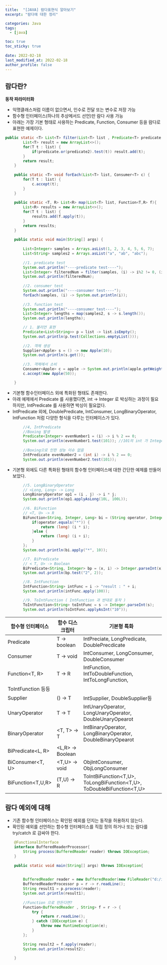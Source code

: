 ```yaml
---
title:  "[JAVA] 람다표현식 알아보기"
excerpt: "람다에 대한 정리"

categories: Java
tags:
  - [java]

toc: true
toc_sticky: true
 
date: 2022-02-18
last_modified_at: 2022-02-18
author_profile: false  
---
```


## 람다란?

**동작 파라미터화**
  - 익명클래스처럼 이름이 없으면서, 인수로 전달 또는 변수로 저장 가능
  - 함수형 인터페이스(하나의 추상메서드 선언)만 람다 사용 가능
  - 아래는 가장 기본 형태로 사용하는 Predicate, Function, Consumer 등을 람다로 표현한 예제이다.
  
```java
public static <T> List<T> filter(List<T> list , Predicate<T> predicate, Predicate<T> predicate2){
		List<T> result = new ArrayList<>();
		for(T t : list) {
			if(predicate.or(predicate2).test(t)) result.add(t);
		}
		return result;
	}
	
	public static <T> void forEach(List<T> list, Consumer<T> c) {
		for(T t : list) {
			c.accept(t);
		}
	}
	
	public static <T, R> List<R> map(List<T> list, Function<T,R> f){
		List<R> results = new ArrayList<>();
		for(T t : list) {
			results.add(f.apply(t));
		}
		return results;
	}
	
	public static void main(String[] args) {
		
		List<Integer> samples = Arrays.asList(1, 2, 3, 4, 5, 6, 7);
		List<String> samples2 = Arrays.asList("a", "ab", "abc");
		
		//1. predicate test
		System.out.println("----predicate test----");
		List<Integer> filteredNum = filter(samples, (i) -> i%2 != 0, (i) -> i > 5);
		System.out.println(filteredNum);
		
		//2. consumer test
		System.out.println("----consumer test----");
		forEach(samples, (i) -> System.out.println(i));
		
		//3. function test
		System.out.println("----consumer test----");
		List<Integer> lengths = map(samples2, s -> s.length());
		System.out.println(lengths);

		// 1. 불리언 표현
		Predicate<List<String>> p = list -> list.isEmpty();
		System.out.println(p.test(Collections.emptyList()));
		
		//2. 객체 생성
		Supplier<Apple> s = () -> new Apple(10);
		System.out.println(s.get());
		
		//3. 객체에서 소비
		Consumer<Apple> c = apple -> System.out.println(apple.getWeight());
		c.accept(new Apple(50));

	}
```

  - 기본형 함수인터페이스 외에 특화된 형태도 존재한다.
  - 아래 예제에서 Predicate 를 사용했다면, int -> Integer 로 박싱하는 과정이 필요하지만, IntPredicate 를 사용하면 박싱이 필요없다.
  - IntPredicate 외에, DoublePredicate, IntConsumer, LongBinaryOperator, IntFunction 처럼 다양한 형식을 다루는 인터페이스가 있다.

```java
	    //4, IntPredicate
		//Boxing 발생
		Predicate<Integer> evenNumber1 = (i) -> i % 2 == 0;
		System.out.println(evenNumber1.test(101)); //101의 int 가 Integer로 박싱됨. 
		
		//Boxing으로 인한 성능 이슈 없음
		IntPredicate evenNumber2 = (int i) -> i % 2 == 0;
		System.out.println(evenNumber2.test(101));
```   

  - 기본형 외에도 다른 특화된 형태의 함수형 인터페이스에 대한 간단한 예제를 만들어보았다.

```java
        //5. LongBinaryOperator
		// <Long, Long> -> Long
		LongBinaryOperator op1 = (i , j) -> i * j;
		System.out.println(op1.applyAsLong(10L, 100L));
		
		//6. BiFunction
		// <T, U> -> R
		BiFunction<String, Integer, Long> bi = (String operator, Integer i) -> {
			if(operator.equals("*")) {
				return (long) (i * i);
			}else {
				return (long) (i + i);
			}
		};
		System.out.println(bi.apply("*", 10));

		//7. BiPredicate
		// < T, U> -> Boolean
		BiPredicate<String, Integer> bp = (x, i) -> Integer.parseInt(x) == i;
		System.out.println(bp.test("2", 2));

		//8. IntFunction
		IntFunction<String> intFunc = i -> "result : " + i;
		System.out.println(intFunc.apply(100));

		//9. ToIntFunction ( IntFunction 과 반대로 동작 )
		ToIntFunction<String> toIntFunc = s -> Integer.parseInt(s);
		System.out.println(toIntFunc.applyAsInt("10"));

```

|**함수형 인터페이스** | 함수 디스크립터 | 기본형 특화|
|------|---|---|
|Predicate<T> | T -> boolean | IntPreciate, LongPredicate, DoublePrecdicate|
|Consumer<T> | T -> void | IntConsumer, LongConsumer, DoubleConsumer|
|Function<T, R> | T -> R | IntFunction<R>, IntToDoubleFunction, IntToLongFunction, 
ToIntFunction<T> 등등|
|Supplier<T>|() -> T|IntSupplier, DoubleSupplier등|
|UnaryOperator<T>|T -> T|IntUnaryOperator, LongUnaryOperator, DoubleUnaryOpearot|
|BinaryOperator<T>|<T, T> -> T|IntBinaryOperator, LongBinaryOperator, DoubleBinaryOpearot|
|BiPredicate<L, R>|<L,R> -> Boolean||
|BiConsumer<T, U>|<T,U> -> void|ObjIntConsumer<T>, ObjLongConsumer<T>|
|BiFunction<T,U,R>|(T,U) -> R|ToIntBiFunction<T,U>, ToLongBiFunction<T,U>, ToDoubleBiFunction<T,U>|

## 람다 예외에 대해
 - 기존 함수형 인터페이스는 확인된 예외를 던지는 동작을 허용하지 않는다. 
 - 확인된 예외를 선언하는 함수형 인터페이스를 직접 정의 하거나 또는 람다를 try/catch 로 감싸야 한다. 

```java
	@FunctionalInterface
	interface BufferedReaderProcessor{
		String process(BufferedReader reader) throws IOException;
	}
	
	public static void main(String[] args) throws IOException{
		
		
		BufferedReader reader = new BufferedReader(new FileReader("d:/insys_alarm.html"));
		BufferedReaderProcessor p = r -> r.readLine();
		String result1 = p.process(reader);
		System.out.println(result1);
		
		//Function 으로 만든다면?
		Function<BufferedReader , String> f = r -> {
			try {
				return r.readLine();
			} catch (IOException e) {
				throw new RuntimeException(e);
			}
		};
		
		String result2 = f.apply(reader);
		System.out.println(result2);
		
	}
```
